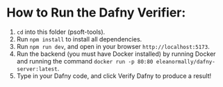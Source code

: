 # How to Run the Dafny Verifier:

1. `cd` into this folder (psoft-tools).
2. Run `npm install` to install all dependencies.
3. Run `npm run dev`, and open in your browser `http://localhost:5173`.
4. Run the backend (you must have Docker installed) by running Docker and running the command `docker run -p 80:80 eleanormally/dafny-server:latest`.
5. Type in your Dafny code, and click Verify Dafny to produce a result!
